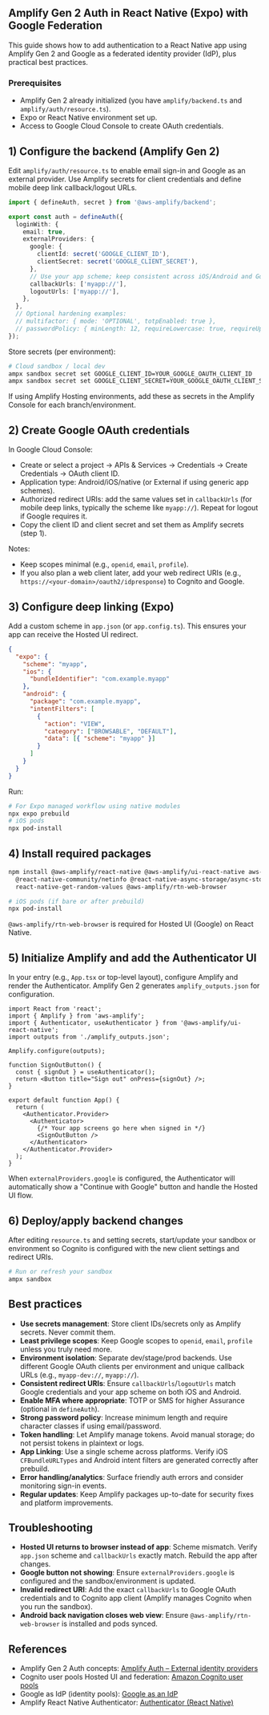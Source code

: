 ## Amplify Gen 2 Auth in React Native (Expo) with Google Federation

This guide shows how to add authentication to a React Native app using Amplify Gen 2 and Google as a federated identity provider (IdP), plus practical best practices.

### Prerequisites
- Amplify Gen 2 already initialized (you have `amplify/backend.ts` and `amplify/auth/resource.ts`).
- Expo or React Native environment set up.
- Access to Google Cloud Console to create OAuth credentials.

## 1) Configure the backend (Amplify Gen 2)

Edit `amplify/auth/resource.ts` to enable email sign-in and Google as an external provider. Use Amplify secrets for client credentials and define mobile deep link callback/logout URLs.

```ts
import { defineAuth, secret } from '@aws-amplify/backend';

export const auth = defineAuth({
  loginWith: {
    email: true,
    externalProviders: {
      google: {
        clientId: secret('GOOGLE_CLIENT_ID'),
        clientSecret: secret('GOOGLE_CLIENT_SECRET'),
      },
      // Use your app scheme; keep consistent across iOS/Android and Google Console
      callbackUrls: ['myapp://'],
      logoutUrls: ['myapp://'],
    },
  },
  // Optional hardening examples:
  // multifactor: { mode: 'OPTIONAL', totpEnabled: true },
  // passwordPolicy: { minLength: 12, requireLowercase: true, requireUppercase: true, requireNumbers: true, requireSymbols: true },
});
```

Store secrets (per environment):

```bash
# Cloud sandbox / local dev
ampx sandbox secret set GOOGLE_CLIENT_ID=YOUR_GOOGLE_OAUTH_CLIENT_ID
ampx sandbox secret set GOOGLE_CLIENT_SECRET=YOUR_GOOGLE_OAUTH_CLIENT_SECRET
```

If using Amplify Hosting environments, add these as secrets in the Amplify Console for each branch/environment.

## 2) Create Google OAuth credentials

In Google Cloud Console:
- Create or select a project → APIs & Services → Credentials → Create Credentials → OAuth client ID.
- Application type: Android/iOS/native (or External if using generic app schemes).
- Authorized redirect URIs: add the same values set in `callbackUrls` (for mobile deep links, typically the scheme like `myapp://`). Repeat for logout if Google requires it.
- Copy the client ID and client secret and set them as Amplify secrets (step 1).

Notes:
- Keep scopes minimal (e.g., `openid`, `email`, `profile`).
- If you also plan a web client later, add your web redirect URIs (e.g., `https://<your-domain>/oauth2/idpresponse`) to Cognito and Google.

## 3) Configure deep linking (Expo)

Add a custom scheme in `app.json` (or `app.config.ts`). This ensures your app can receive the Hosted UI redirect.

```json
{
  "expo": {
    "scheme": "myapp",
    "ios": {
      "bundleIdentifier": "com.example.myapp"
    },
    "android": {
      "package": "com.example.myapp",
      "intentFilters": [
        {
          "action": "VIEW",
          "category": ["BROWSABLE", "DEFAULT"],
          "data": [{ "scheme": "myapp" }]
        }
      ]
    }
  }
}
```

Run:

```bash
# For Expo managed workflow using native modules
npx expo prebuild
# iOS pods
npx pod-install
```

## 4) Install required packages

```bash
npm install @aws-amplify/react-native @aws-amplify/ui-react-native aws-amplify \
  @react-native-community/netinfo @react-native-async-storage/async-storage \
  react-native-get-random-values @aws-amplify/rtn-web-browser

# iOS pods (if bare or after prebuild)
npx pod-install
```

`@aws-amplify/rtn-web-browser` is required for Hosted UI (Google) on React Native.

## 5) Initialize Amplify and add the Authenticator UI

In your entry (e.g., `App.tsx` or top-level layout), configure Amplify and render the Authenticator. Amplify Gen 2 generates `amplify_outputs.json` for configuration.

```tsx
import React from 'react';
import { Amplify } from 'aws-amplify';
import { Authenticator, useAuthenticator } from '@aws-amplify/ui-react-native';
import outputs from './amplify_outputs.json';

Amplify.configure(outputs);

function SignOutButton() {
  const { signOut } = useAuthenticator();
  return <Button title="Sign out" onPress={signOut} />;
}

export default function App() {
  return (
    <Authenticator.Provider>
      <Authenticator>
        {/* Your app screens go here when signed in */}
        <SignOutButton />
      </Authenticator>
    </Authenticator.Provider>
  );
}
```

When `externalProviders.google` is configured, the Authenticator will automatically show a "Continue with Google" button and handle the Hosted UI flow.

## 6) Deploy/apply backend changes

After editing `resource.ts` and setting secrets, start/update your sandbox or environment so Cognito is configured with the new client settings and redirect URIs.

```bash
# Run or refresh your sandbox
ampx sandbox
```

## Best practices

- **Use secrets management**: Store client IDs/secrets only as Amplify secrets. Never commit them.
- **Least privilege scopes**: Keep Google scopes to `openid`, `email`, `profile` unless you truly need more.
- **Environment isolation**: Separate dev/stage/prod backends. Use different Google OAuth clients per environment and unique callback URLs (e.g., `myapp-dev://`, `myapp://`).
- **Consistent redirect URIs**: Ensure `callbackUrls`/`logoutUrls` match Google credentials and your app scheme on both iOS and Android.
- **Enable MFA where appropriate**: TOTP or SMS for higher Assurance (optional in `defineAuth`).
- **Strong password policy**: Increase minimum length and require character classes if using email/password.
- **Token handling**: Let Amplify manage tokens. Avoid manual storage; do not persist tokens in plaintext or logs.
- **App Linking**: Use a single scheme across platforms. Verify iOS `CFBundleURLTypes` and Android intent filters are generated correctly after prebuild.
- **Error handling/analytics**: Surface friendly auth errors and consider monitoring sign-in events.
- **Regular updates**: Keep Amplify packages up-to-date for security fixes and platform improvements.

## Troubleshooting

- **Hosted UI returns to browser instead of app**: Scheme mismatch. Verify `app.json` scheme and `callbackUrls` exactly match. Rebuild the app after changes.
- **Google button not showing**: Ensure `externalProviders.google` is configured and the sandbox/environment is updated.
- **Invalid redirect URI**: Add the exact `callbackUrls` to Google OAuth credentials and to Cognito app client (Amplify manages Cognito when you run the sandbox).
- **Android back navigation closes web view**: Ensure `@aws-amplify/rtn-web-browser` is installed and pods synced.

## References

- Amplify Gen 2 Auth concepts: [Amplify Auth – External identity providers](https://docs.amplify.aws/react-native/build-a-backend/auth/concepts/external-identity-providers/)
- Cognito user pools Hosted UI and federation: [Amazon Cognito user pools](https://docs.aws.amazon.com/cognito/latest/developerguide/cognito-user-pools.html)
- Google as IdP (identity pools): [Google as an IdP](https://docs.aws.amazon.com/cognito/latest/developerguide/google.html)
- Amplify React Native Authenticator: [Authenticator (React Native)](https://ui.docs.amplify.aws/react-native/connected-components/authenticator)


